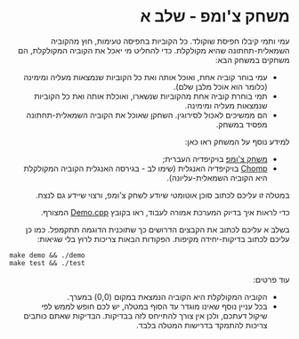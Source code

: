 <div dir="rtl" lang="he">

# משחק צ'ומפ - שלב א

עמי ותמי קיבלו חפיסת שוקולד.
כל הקוביות בחפיסה טעימות, חוץ מהקוביה השמאלית-תחתונה שהיא מקולקלת.
כדי להחליט מי יאכל את הקוביה המקולקלת, הם משחקים במשחק הבא:

* עמי בוחר קוביה אחת, ואוכל אותה ואת כל הקוביות שנמצאות מעליה ומימינה (כלומר הוא אוכל מלבן שלם).
* תמי בוחרת קוביה אחת מהקוביות שנשארו, ואוכלת אותה ואת כל הקוביות שנמצאות מעליה ומימינה.
* הם ממשיכים לאכול לסירוגין. השחקן שאוכל את הקוביה השמאלית-תחתונה מפסיד במשחק.

למידע נוסף על המשחק ראו כאן:
* [משחק צ'ומפ](https://he.wikipedia.org/wiki/%D7%9E%D7%A9%D7%97%D7%A7_%D7%A6%27%D7%95%D7%9E%D7%A4) בויקיפדיה העברית;
* [Chomp](https://en.wikipedia.org/wiki/Chomp) בויקיפדיה האנגלית (שימו לב - בגירסה האנגלית הקוביה המקולקלת היא הקוביה השמאלית-עליונה).

במטלה זו עליכם לכתוב סוכן אוטומטי שיודע לשחק צ'ומפ, ורצוי שיידע גם לנצח.


כדי לראות איך בדיוק המערכת אמורה לעבוד, ראו בקובץ
[Demo.cpp](Demo.cpp)
המצורף.

בשלב א עליכם לכתוב את הקבצים הדרושים כך שתוכנית הדוגמה תתקמפל.
כמו כן עליכם לכתוב בדיקות-יחידה מקיפות. הפקודות הבאות צריכות לרוץ בלי שגיאות:

<div dir='ltr'>

    make demo && ./demo
	make test && ./test

</div>


עוד פרטים:
* הקוביה המקולקלת היא הקוביה הנמצאת במקום (0,0) במערך.
* בכל עניין נוסף שאינו מוגדר עד הסוף במטלה, יש לכם חופש לממש לפי שיקול דעתכם, ולכן אין צורך להתייחס לזה בבדיקות. הבדיקות שאתם כותבים צריכות להתמקד בדרישות המטלה בלבד.

</div>